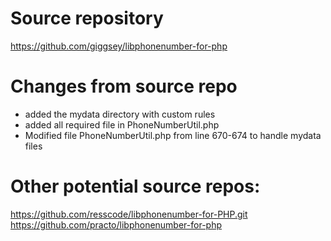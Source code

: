 # Source repository
https://github.com/giggsey/libphonenumber-for-php


# Changes from source repo
- added the mydata directory with custom rules
- added all required file in PhoneNumberUtil.php
- Modified file PhoneNumberUtil.php from line 670-674 to handle mydata files

# Other potential source repos:
https://github.com/resscode/libphonenumber-for-PHP.git
https://github.com/practo/libphonenumber-for-php
